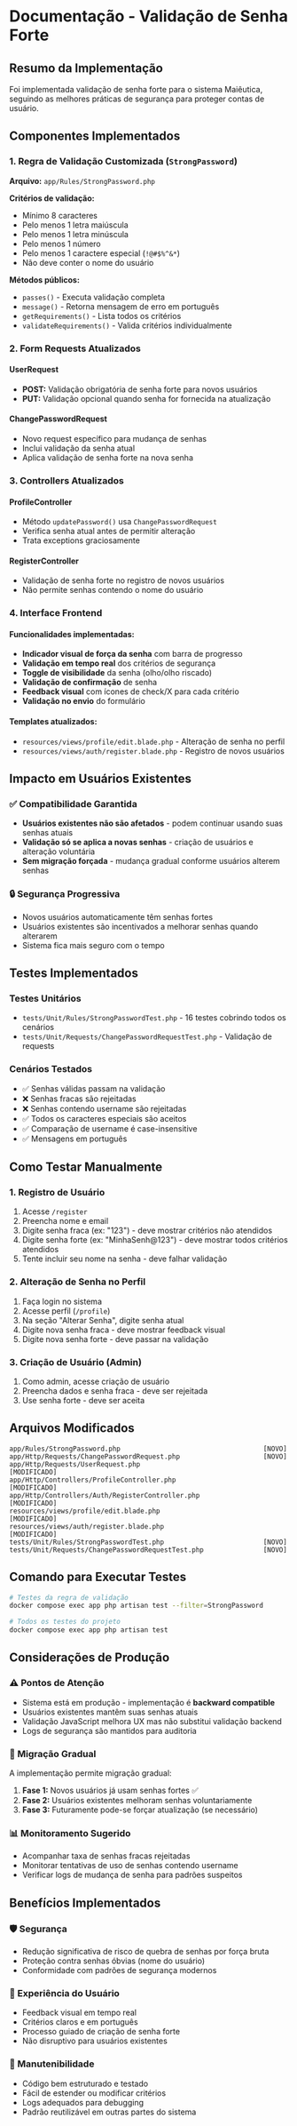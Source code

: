 # Documentação - Validação de Senha Forte

## Resumo da Implementação

Foi implementada validação de senha forte para o sistema Maiêutica, seguindo as melhores práticas de segurança para proteger contas de usuário.

## Componentes Implementados

### 1. Regra de Validação Customizada (`StrongPassword`)

**Arquivo:** `app/Rules/StrongPassword.php`

**Critérios de validação:**
- Mínimo 8 caracteres
- Pelo menos 1 letra maiúscula
- Pelo menos 1 letra minúscula
- Pelo menos 1 número
- Pelo menos 1 caractere especial (`!@#$%^&*`)
- Não deve conter o nome do usuário

**Métodos públicos:**
- `passes()` - Executa validação completa
- `message()` - Retorna mensagem de erro em português
- `getRequirements()` - Lista todos os critérios
- `validateRequirements()` - Valida critérios individualmente

### 2. Form Requests Atualizados

#### UserRequest
- **POST:** Validação obrigatória de senha forte para novos usuários
- **PUT:** Validação opcional quando senha for fornecida na atualização

#### ChangePasswordRequest
- Novo request específico para mudança de senhas
- Inclui validação da senha atual
- Aplica validação de senha forte na nova senha

### 3. Controllers Atualizados

#### ProfileController
- Método `updatePassword()` usa `ChangePasswordRequest`
- Verifica senha atual antes de permitir alteração
- Trata exceptions graciosamente

#### RegisterController
- Validação de senha forte no registro de novos usuários
- Não permite senhas contendo o nome do usuário

### 4. Interface Frontend

#### Funcionalidades implementadas:
- **Indicador visual de força da senha** com barra de progresso
- **Validação em tempo real** dos critérios de segurança
- **Toggle de visibilidade** da senha (olho/olho riscado)
- **Validação de confirmação** de senha
- **Feedback visual** com ícones de check/X para cada critério
- **Validação no envio** do formulário

#### Templates atualizados:
- `resources/views/profile/edit.blade.php` - Alteração de senha no perfil
- `resources/views/auth/register.blade.php` - Registro de novos usuários

## Impacto em Usuários Existentes

### ✅ Compatibilidade Garantida
- **Usuários existentes não são afetados** - podem continuar usando suas senhas atuais
- **Validação só se aplica a novas senhas** - criação de usuários e alteração voluntária
- **Sem migração forçada** - mudança gradual conforme usuários alterem senhas

### 🔒 Segurança Progressiva
- Novos usuários automaticamente têm senhas fortes
- Usuários existentes são incentivados a melhorar senhas quando alterarem
- Sistema fica mais seguro com o tempo

## Testes Implementados

### Testes Unitários
- `tests/Unit/Rules/StrongPasswordTest.php` - 16 testes cobrindo todos os cenários
- `tests/Unit/Requests/ChangePasswordRequestTest.php` - Validação de requests

### Cenários Testados
- ✅ Senhas válidas passam na validação
- ❌ Senhas fracas são rejeitadas
- ❌ Senhas contendo username são rejeitadas
- ✅ Todos os caracteres especiais são aceitos
- ✅ Comparação de username é case-insensitive
- ✅ Mensagens em português

## Como Testar Manualmente

### 1. Registro de Usuário
1. Acesse `/register`
2. Preencha nome e email
3. Digite senha fraca (ex: "123") - deve mostrar critérios não atendidos
4. Digite senha forte (ex: "MinhaSenh@123") - deve mostrar todos critérios atendidos
5. Tente incluir seu nome na senha - deve falhar validação

### 2. Alteração de Senha no Perfil
1. Faça login no sistema
2. Acesse perfil (`/profile`)
3. Na seção "Alterar Senha", digite senha atual
4. Digite nova senha fraca - deve mostrar feedback visual
5. Digite nova senha forte - deve passar na validação

### 3. Criação de Usuário (Admin)
1. Como admin, acesse criação de usuário
2. Preencha dados e senha fraca - deve ser rejeitada
3. Use senha forte - deve ser aceita

## Arquivos Modificados

```
app/Rules/StrongPassword.php                                    [NOVO]
app/Http/Requests/ChangePasswordRequest.php                     [NOVO]
app/Http/Requests/UserRequest.php                               [MODIFICADO]
app/Http/Controllers/ProfileController.php                      [MODIFICADO]
app/Http/Controllers/Auth/RegisterController.php                [MODIFICADO]
resources/views/profile/edit.blade.php                          [MODIFICADO]
resources/views/auth/register.blade.php                         [MODIFICADO]
tests/Unit/Rules/StrongPasswordTest.php                         [NOVO]
tests/Unit/Requests/ChangePasswordRequestTest.php               [NOVO]
```

## Comando para Executar Testes

```bash
# Testes da regra de validação
docker compose exec app php artisan test --filter=StrongPassword

# Todos os testes do projeto
docker compose exec app php artisan test
```

## Considerações de Produção

### ⚠️ Pontos de Atenção
- Sistema está em produção - implementação é **backward compatible**
- Usuários existentes mantêm suas senhas atuais
- Validação JavaScript melhora UX mas não substitui validação backend
- Logs de segurança são mantidos para auditoria

### 🔄 Migração Gradual
A implementação permite migração gradual:
1. **Fase 1:** Novos usuários já usam senhas fortes ✅
2. **Fase 2:** Usuários existentes melhoram senhas voluntariamente
3. **Fase 3:** Futuramente pode-se forçar atualização (se necessário)

### 📊 Monitoramento Sugerido
- Acompanhar taxa de senhas fracas rejeitadas
- Monitorar tentativas de uso de senhas contendo username
- Verificar logs de mudança de senha para padrões suspeitos

## Benefícios Implementados

### 🛡️ Segurança
- Redução significativa de risco de quebra de senhas por força bruta
- Proteção contra senhas óbvias (nome do usuário)
- Conformidade com padrões de segurança modernos

### 👤 Experiência do Usuário
- Feedback visual em tempo real
- Critérios claros e em português
- Processo guiado de criação de senha forte
- Não disruptivo para usuários existentes

### 🔧 Manutenibilidade
- Código bem estruturado e testado
- Fácil de estender ou modificar critérios
- Logs adequados para debugging
- Padrão reutilizável em outras partes do sistema
